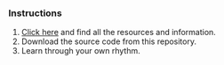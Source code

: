 ### Instructions
1. <a href="https://dhnam.me/Python3-Basics">Click here</a> and find all the resources and information.
2. Download the source code from this repository. 
3. Learn through your own rhythm.
